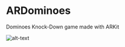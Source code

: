 # ARDominoes
Dominoes Knock-Down game made with ARKit

![alt-text](https://github.com/kkorouei/ARDominoes/blob/master/dominoes.gif)
